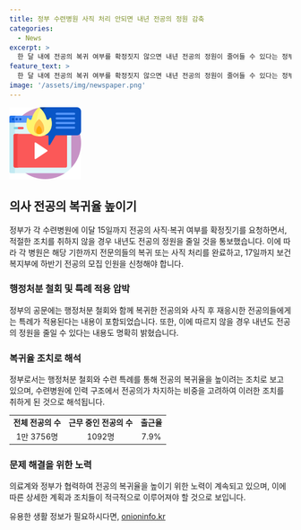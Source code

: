 ```yaml
---
title: 정부 수련병원 사직 처리 안되면 내년 전공의 정원 감축
categories:
  - News
excerpt: >
  한 달 내에 전공의 복귀 여부를 확정짓지 않으면 내년 전공의 정원이 줄어들 수 있다는 정부의 압박 속에서, 수련병원은 전공의들을 재영입하거나 사직을 처리해야 한다. 이에 따른 정부의 조치는 병원들을 압박하여 전공의 복귀율을 높이려는 것으로 해석된다. 7.9%에 불과한 전공의 근무자 출근율을 감안할 때, 이번 조치가 전문의 부족 문제 해결을 위한 긍정적인 기회일 수 있다.
feature_text: >
  한 달 내에 전공의 복귀 여부를 확정짓지 않으면 내년 전공의 정원이 줄어들 수 있다는 정부의 압박 속에서, 수련병원은 전공의들을 재영입하거나 사직을 처리해야 한다. 이에 따른 정부의 조치는 병원들을 압박하여 전공의 복귀율을 높이려는 것으로 해석된다. 7.9%에 불과한 전공의 근무자 출근율을 감안할 때, 이번 조치가 전문의 부족 문제 해결을 위한 긍정적인 기회일 수 있다.
image: '/assets/img/newspaper.png'
---
```


<p><img src="/assets/img/news.png" alt="rentncar 속보" /></p>

<h2 data-ke-size="size26">의사 전공의 복귀율 높이기</h2>

<p data-ke-size="size16">정부가 각 수련병원에 이달 15일까지 전공의 사직·복귀 여부를 확정짓기를 요청하면서, 적절한 조치를 취하지 않을 경우 내년도 전공의 정원을 줄일 것을 통보했습니다. 이에 따라 각 병원은 해당 기한까지 전문의들의 복귀 또는 사직 처리를 완료하고, 17일까지 보건복지부에 하반기 전공의 모집 인원을 신청해야 합니다.</p>

<h3>행정처분 철회 및 특례 적용 압박</h3>

<p data-ke-size="size16">정부의 공문에는 행정처분 철회와 함께 복귀한 전공의와 사직 후 재응시한 전공의들에게는 특례가 적용된다는 내용이 포함되었습니다. 또한, 이에 따르지 않을 경우 내년도 전공의 정원을 줄일 수 있다는 내용도 명확히 밝혔습니다.</p>

<h3>복귀율 조치로 해석</h3>

<p data-ke-size="size16">정부로서는 행정처분 철회와 수련 특례를 통해 전공의 복귀율을 높이려는 조치로 보고 있으며, 수련병원에 인력 구조에서 전공의가 차지하는 비중을 고려하여 이러한 조치를 취하게 된 것으로 해석됩니다.</p>

<table>
    <tr>
        <td style="text-align: center; height: 17px;"><b>전체 전공의 수</b></td>
        <td style="text-align: center; height: 17px;"><b>근무 중인 전공의 수</b></td>
        <td style="text-align: center; height: 17px;"><b>출근율</b></td>
    </tr>
    <tr>
        <td style="text-align: center; height: 17px;">1만 3756명</td>
        <td style="text-align: center; height: 17px;">1092명</td>
        <td style="text-align: center; height: 17px;">7.9%</td>
    </tr>
</table>

<h3>문제 해결을 위한 노력</h3>

<p data-ke-size="size16">의료계와 정부가 협력하여 전공의 복귀율을 높이기 위한 노력이 계속되고 있으며, 이에 따른 상세한 계획과 조치들이 적극적으로 이루어져야 할 것으로 보입니다.</p>
유용한 생활 정보가 필요하시다면, <a href="https://onioninfo.kr" rel="dofollow">onioninfo.kr</a>



